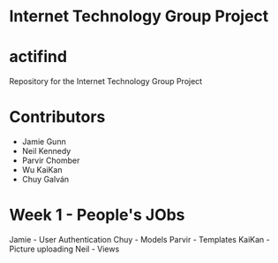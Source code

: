 # Internet Technology Group Project
# actifind
Repository for the Internet Technology Group Project

# Contributors
- Jamie Gunn
- Neil Kennedy
- Parvir Chomber
- Wu KaiKan
- Chuy Galván

# Week 1 - People's JObs

Jamie - User Authentication
Chuy - Models
Parvir - Templates
KaiKan - Picture uploading
Neil - Views

